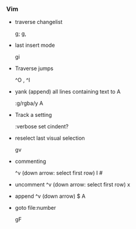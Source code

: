 ### Vim

- traverse changelist

    g; g,

- last insert mode

    gi

- Traverse jumps

   ^O , ^I

- yank (append) all lines containing text to A

    :g/rgba/y A

- Track a setting

    :verbose set cindent?

- reselect last visual selection

    gv

- commenting

   ^v  (down arrow: select first row)
   I #

- uncomment
  ^v (down arrow: select first row)
   x

- append
  ^v (down arrow)
  $ A <x>

- goto file:number

  gF
